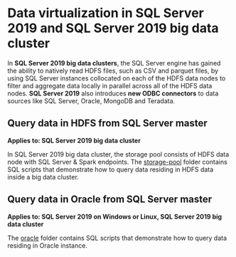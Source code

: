 # Data virtualization in SQL Server 2019 and SQL Server 2019 big data cluster

In **SQL Server 2019 big data clusters**, the SQL Server engine has gained the ability to natively read HDFS files, such as CSV and parquet files, by using SQL Server instances collocated on each of the HDFS data nodes to filter and aggregate data locally in parallel across all of the HDFS data nodes. **SQL Server 2019** also introduces **new ODBC connectors** to data sources like SQL Server, Oracle, MongoDB and Teradata.

## Query data in HDFS from SQL Server master

**Applies to: SQL Server 2019 big data cluster**

In SQL Server 2019 big data cluster, the storage pool consists of HDFS data node with SQL Server & Spark endpoints. The [storage-pool](storage-pool) folder contains SQL scripts that demonstrate how to query data residing in HDFS data inside a big data cluster.

## Query data in Oracle from SQL Server master

**Applies to: SQL Server 2019 on Windows or Linux, SQL Server 2019 big data cluster**

The [oracle](oracle) folder contains SQL scripts that demonstrate how to query data residing in Oracle instance.
